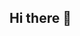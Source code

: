 ## Hi there 👋

<!--
**FisherYuuri/FisherYuuri** is a ✨ _special_ ✨ repository because its `README.md` (this file) appears on your GitHub profile.

# Hello World 👋

[![Blog Badge](https://img.shields.io/badge/blog-25k%20pageview-brightgreen)](https://blog.csdn.net/weixin_46233323) [![Mail Badge](https://img.shields.io/badge/-haoruileee@gmail.com-c14438?style=flat-square&logo=Gmail&logoColor=white&link=mailto:haoruileee@gmail.com)](mailto:haoruileee@gmail.com)
---
<img align="right" alt="GIF" src="https://raw.githubusercontent.com/haoruilee/haoruilee/master/pic/pusheencode.gif" />

### I'm Dahezhiquan

- 🔭 Bachelor of Computer Science in Chien-Shiung Wu College, Southeast University, China
- 🌱 Currently working on "Using ML for meteorological early warning"
- 💬 Ask me about C++, Python and my projects on haoruileee@gmail.com
- :star: You may like [Healthy Code tracer](https://github.com/haoruilee/M5Stack_Healthy_code_tracer)
  、 [face recognize](https://github.com/haoruilee/Face_recognize) 、
  or [take-out system](https://github.com/haoruilee/ZuiSuWaiMai-MFC)
- ⚡ Fun fact: Data Analysis📊

### Languages and Tools

<code><img height="20" src="https://raw.githubusercontent.com/github/explore/80688e429a7d4ef2fca1e82350fe8e3517d3494d/topics/cpp/cpp.png"></code>
<code><img height="20" src="https://raw.githubusercontent.com/github/explore/80688e429a7d4ef2fca1e82350fe8e3517d3494d/topics/python/python.png"></code>
<code><img height="20" src="https://raw.githubusercontent.com/github/explore/80688e429a7d4ef2fca1e82350fe8e3517d3494d/topics/mysql/mysql.png"></code>
<code><img height="20" src="https://raw.githubusercontent.com/github/explore/80688e429a7d4ef2fca1e82350fe8e3517d3494d/topics/git/git.png"></code>
<code><img height="20" src="https://raw.githubusercontent.com/github/explore/80688e429a7d4ef2fca1e82350fe8e3517d3494d/topics/terminal/terminal.png"></code>


<img src="https://media.giphy.com/media/LnQjpWaON8nhr21vNW/giphy.gif" width="60" alt=""> <em><b>I love to make friends.</b> so if you want to say <b>hi, I'll be happy to meet you more!</b> 😊</em>
